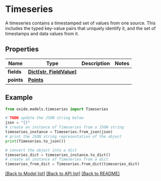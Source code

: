 # Timeseries

A timeseries contains a timestamped set of values from one source.  This includes the typed key-value pairs that uniquely identify it, and the set of timestamps and data values from it.

## Properties

Name | Type | Description | Notes
------------ | ------------- | ------------- | -------------
**fields** | [**Dict[str, FieldValue]**](FieldValue.md) |  | 
**points** | [**Points**](Points.md) |  | 

## Example

```python
from oxide.models.timeseries import Timeseries

# TODO update the JSON string below
json = "{}"
# create an instance of Timeseries from a JSON string
timeseries_instance = Timeseries.from_json(json)
# print the JSON string representation of the object
print(Timeseries.to_json())

# convert the object into a dict
timeseries_dict = timeseries_instance.to_dict()
# create an instance of Timeseries from a dict
timeseries_from_dict = Timeseries.from_dict(timeseries_dict)
```
[[Back to Model list]](../README.md#documentation-for-models) [[Back to API list]](../README.md#documentation-for-api-endpoints) [[Back to README]](../README.md)


